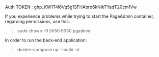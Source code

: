 Auth TOKEN : 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

If you experience problems while trying to start the PageAdmin container, regarding permissions, use this:
> sudo chown -R 5050:5050 pgadmin

In order to run the back-end application:
> docker-compose up --build -d